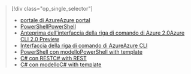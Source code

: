 > [!div class="op_single_selector"]
> * [<span data-ttu-id="e288b-101">portale di Azure</span><span class="sxs-lookup"><span data-stu-id="e288b-101">Azure portal</span></span>](../articles/iot-hub/iot-hub-create-through-portal.md)
> * [<span data-ttu-id="e288b-102">PowerShell</span><span class="sxs-lookup"><span data-stu-id="e288b-102">PowerShell</span></span>](../articles/iot-hub/iot-hub-create-using-powershell.md)
> * [<span data-ttu-id="e288b-103">Anteprima dell'interfaccia della riga di comando di Azure 2.0</span><span class="sxs-lookup"><span data-stu-id="e288b-103">Azure CLI 2.0 Preview</span></span>](../articles/iot-hub/iot-hub-create-using-cli.md)
> * [<span data-ttu-id="e288b-104">Interfaccia della riga di comando di Azure</span><span class="sxs-lookup"><span data-stu-id="e288b-104">Azure CLI</span></span>](../articles/iot-hub/iot-hub-create-using-cli-nodejs.md)
> * [<span data-ttu-id="e288b-105">PowerShell con modello</span><span class="sxs-lookup"><span data-stu-id="e288b-105">PowerShell with template</span></span>](../articles/iot-hub/iot-hub-rm-template-powershell.md)
> * [<span data-ttu-id="e288b-106">C# con REST</span><span class="sxs-lookup"><span data-stu-id="e288b-106">C# with REST</span></span>](../articles/iot-hub/iot-hub-rm-rest.md)
> * [<span data-ttu-id="e288b-107">C# con modello</span><span class="sxs-lookup"><span data-stu-id="e288b-107">C# with template</span></span>](../articles/iot-hub/iot-hub-rm-template.md)
> 
> 


